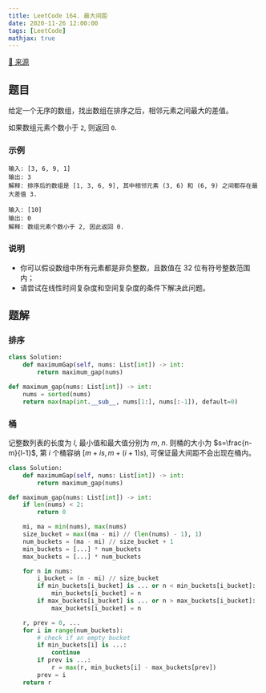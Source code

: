 ```yaml
---
title: LeetCode 164. 最大间距
date: 2020-11-26 12:00:00
tags: [LeetCode]
mathjax: true
---
```


[:link: 来源](https://leetcode-cn.com/problems/maximum-gap/)

## 题目

给定一个无序的数组，找出数组在排序之后，相邻元素之间最大的差值。

如果数组元素个数小于 `2`, 则返回 `0`.

### 示例

```raw
输入: [3, 6, 9, 1]
输出: 3
解释: 排序后的数组是 [1, 3, 6, 9], 其中相邻元素 (3, 6) 和 (6, 9) 之间都存在最大差值 3.
```

```raw
输入: [10]
输出: 0
解释: 数组元素个数小于 2, 因此返回 0.
```

### 说明

- 你可以假设数组中所有元素都是非负整数，且数值在 32 位有符号整数范围内；
- 请尝试在线性时间复杂度和空间复杂度的条件下解决此问题。

<!-- more -->

## 题解

### 排序

```python
class Solution:
    def maximumGap(self, nums: List[int]) -> int:
        return maximum_gap(nums)

def maximum_gap(nums: List[int]) -> int:
    nums = sorted(nums)
    return max(map(int.__sub__, nums[1:], nums[:-1]), default=0)
```

### 桶

记整数列表的长度为 $l$, 最小值和最大值分别为 $m$, $n$. 则桶的大小为 $s=\frac{n-m}{l-1}$, 第 $i$ 个桶容纳 $[m+is,m+(i+1)s)$, 可保证最大间距不会出现在桶内。

```python
class Solution:
    def maximumGap(self, nums: List[int]) -> int:
        return maximum_gap(nums)

def maximum_gap(nums: List[int]) -> int:
    if len(nums) < 2:
        return 0

    mi, ma = min(nums), max(nums)
    size_bucket = max((ma - mi) // (len(nums) - 1), 1)
    num_buckets = (ma - mi) // size_bucket + 1
    min_buckets = [...] * num_buckets
    max_buckets = [...] * num_buckets

    for n in nums:
        i_bucket = (n - mi) // size_bucket
        if min_buckets[i_bucket] is ... or n < min_buckets[i_bucket]:
            min_buckets[i_bucket] = n
        if max_buckets[i_bucket] is ... or n > max_buckets[i_bucket]:
            max_buckets[i_bucket] = n

    r, prev = 0, ...
    for i in range(num_buckets):
        # check if an empty bucket
        if min_buckets[i] is ...:
            continue
        if prev is ...:
            r = max(r, min_buckets[i] - max_buckets[prev])
        prev = i
    return r
```
